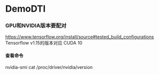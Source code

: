 # DemoDTI

### GPU和NVIDIA版本要配对
https://www.tensorflow.org/install/source#tested_build_configurations
Tensorflow v1.15的版本对应 CUDA 10

#### 查看命令
nvidia-smi
cat /proc/driver/nvidia/version


